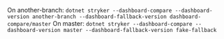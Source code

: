 On another-branch: 
	`dotnet stryker --dashboard-compare --dashboard-version another-branch --dashboard-fallback-version dashboard-compare/master`
On master: 
	`dotnet stryker --dashboard-compare --dashboard-version master --dashboard-fallback-version fake-fallback`